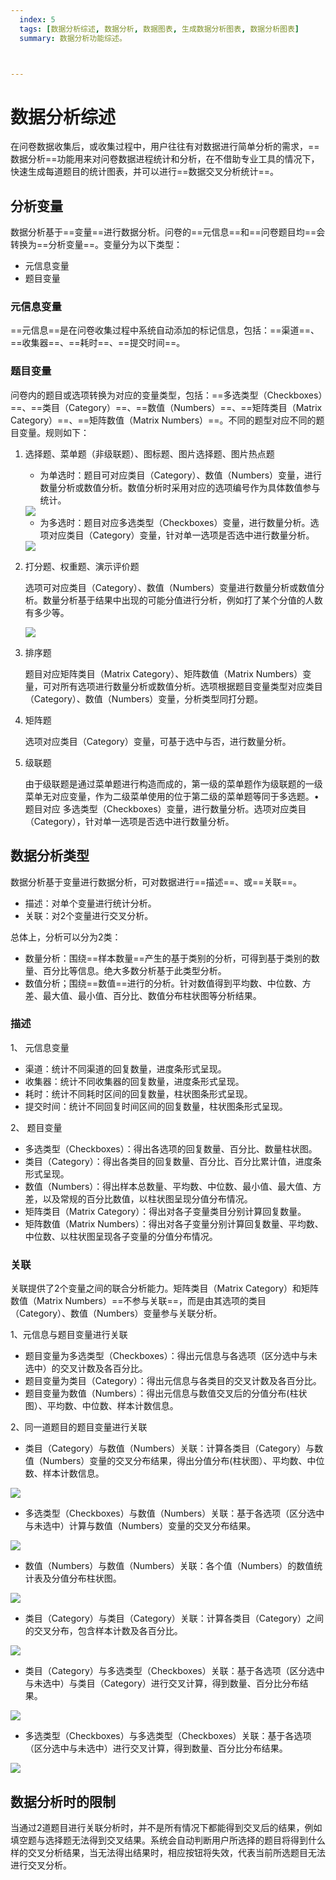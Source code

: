```yaml
---
  index: 5
  tags: [数据分析综述, 数据分析, 数据图表, 生成数据分析图表, 数据分析图表]
  summary: 数据分析功能综述。



---
```



# 数据分析综述

在问卷数据收集后，或收集过程中，用户往往有对数据进行简单分析的需求，==数据分析==功能用来对问卷数据进程统计和分析，在不借助专业工具的情况下，快速生成每道题目的统计图表，并可以进行==数据交叉分析统计==。

## 分析变量

数据分析基于==变量==进行数据分析。问卷的==元信息==和==问卷题目均==会转换为==分析变量==。变量分为以下类型：

+ 元信息变量
+ 题目变量

### 元信息变量

==元信息==是在问卷收集过程中系统自动添加的标记信息，包括：==渠道==、==收集器==、==耗时==、==提交时间==。

### 题目变量

问卷内的题目或选项转换为对应的变量类型，包括：==多选类型（Checkboxes）==、==类目（Category）==、==数值（Numbers）==、==矩阵类目（Matrix Category）==、==矩阵数值（Matrix Numbers）==。不同的题型对应不同的题目变量。规则如下：

1. 选择题、菜单题（非级联题）、图标题、图片选择题、图片热点题

    + 为单选时：题目可对应类目（Category）、数值（Numbers）变量，进行数量分析或数值分析。数值分析时采用对应的选项编号作为具体数值参与统计。
      

    <img src='./assets/08dataAnalysisConcepts/1_1.png'>

    + 为多选时：题目对应多选类型（Checkboxes）变量，进行数量分析。选项对应类目（Category）变量，针对单一选项是否选中进行数量分析。

    <img src='./assets/08dataAnalysisConcepts/1_2.png'>

2. 打分题、权重题、演示评价题

    选项可对应类目（Category）、数值（Numbers）变量进行数量分析或数值分析。数量分析基于结果中出现的可能分值进行分析，例如打了某个分值的人数有多少等。

    <img src='./assets/08dataAnalysisConcepts/2_1.png'>

3. 排序题

    题目对应矩阵类目（Matrix Category）、矩阵数值（Matrix Numbers）变量，可对所有选项进行数量分析或数值分析。选项根据题目变量类型对应类目（Category）、数值（Numbers）变量，分析类型同打分题。

4. 矩阵题

    选项对应类目（Category）变量，可基于选中与否，进行数量分析。

5. 级联题

    由于级联题是通过菜单题进行构造而成的，第一级的菜单题作为级联题的一级菜单无对应变量，作为二级菜单使用的位于第二级的菜单题等同于多选题。•	题目对应 多选类型（Checkboxes）变量，进行数量分析。选项对应类目（Category），针对单一选项是否选中进行数量分析。

## 数据分析类型

数据分析基于变量进行数据分析，可对数据进行==描述==、或==关联==。

+ 描述：对单个变量进行统计分析。
+ 关联：对2个变量进行交叉分析。
  

总体上，分析可以分为2类：

+ 数量分析：围绕==样本数量==产生的基于类别的分析，可得到基于类别的数量、百分比等信息。绝大多数分析基于此类型分析。
+ 数值分析；围绕==数值==进行的分析。针对数值得到平均数、中位数、方差、最大值、最小值、百分比、数值分布柱状图等分析结果。

### 描述

1、 元信息变量

  + 渠道：统计不同渠道的回复数量，进度条形式呈现。
  + 收集器：统计不同收集器的回复数量，进度条形式呈现。
  + 耗时：统计不同耗时区间的回复数量，柱状图条形式呈现。
  + 提交时间：统计不同回复时间区间的回复数量，柱状图条形式呈现。

2、 题目变量

  + 多选类型（Checkboxes）：得出各选项的回复数量、百分比、数量柱状图。
  + 类目（Category）：得出各类目的回复数量、百分比、百分比累计值，进度条形式呈现。
  + 数值（Numbers）：得出样本总数量、平均数、中位数、最小值、最大值、方差，以及常规的百分比数值，以柱状图呈现分值分布情况。
  + 矩阵类目（Matrix Category）：得出对各子变量类目分别计算回复数量。
  + 矩阵数值（Matrix Numbers）：得出对各子变量分别计算回复数量、平均数、中位数、以柱状图呈现各子变量的分值分布情况。

### 关联

关联提供了2个变量之间的联合分析能力。矩阵类目（Matrix Category）和矩阵数值（Matrix Numbers）==不参与关联==，而是由其选项的类目（Category）、数值（Numbers）变量参与关联分析。

1、元信息与题目变量进行关联

  + 题目变量为多选类型（Checkboxes）：得出元信息与各选项（区分选中与未选中）的交叉计数及各百分比。
  + 题目变量为类目（Category）：得出元信息与各类目的交叉计数及各百分比。
  + 题目变量为数值（Numbers）：得出元信息与数值交叉后的分值分布(柱状图）、平均数、中位数、样本计数信息。

2、同一道题目的题目变量进行关联

  + 类目（Category）与数值（Numbers）关联：计算各类目（Category）与数值（Numbers）变量的交叉分布结果，得出分值分布(柱状图）、平均数、中位数、样本计数信息。

  <img src='./assets/08dataAnalysisConcepts/CrossCat_Num.png'>

  + 多选类型（Checkboxes）与数值（Numbers）关联：基于各选项（区分选中与未选中）计算与数值（Numbers）变量的交叉分布结果。

  <img src='./assets/08dataAnalysisConcepts/CrossChe_Num.png'>

  + 数值（Numbers）与数值（Numbers）关联：各个值（Numbers）的数值统计表及分值分布柱状图。

  <img src='./assets/08dataAnalysisConcepts/CrossNum_Num.png'>

  + 类目（Category）与类目（Category）关联：计算各类目（Category）之间的交叉分布，包含样本计数及各百分比。

  <img src='./assets/08dataAnalysisConcepts/CrossChe_Cat.png'>

  + 类目（Category）与多选类型（Checkboxes）关联：基于各选项（区分选中与未选中）与类目（Category）进行交叉计算，得到数量、百分比分布结果。

  <img src='./assets/08dataAnalysisConcepts/CrossCat_Che.png'>

  + 多选类型（Checkboxes）与多选类型（Checkboxes）关联：基于各选项（区分选中与未选中）进行交叉计算，得到数量、百分比分布结果。

  <img src='./assets/08dataAnalysisConcepts/CrossChe_Che.png'>

## 数据分析时的限制

当通过2道题目进行关联分析时，并不是所有情况下都能得到交叉后的结果，例如填空题与选择题无法得到交叉结果。系统会自动判断用户所选择的题目将得到什么样的交叉分析结果，当无法得出结果时，相应按钮将失效，代表当前所选题目无法进行交叉分析。
